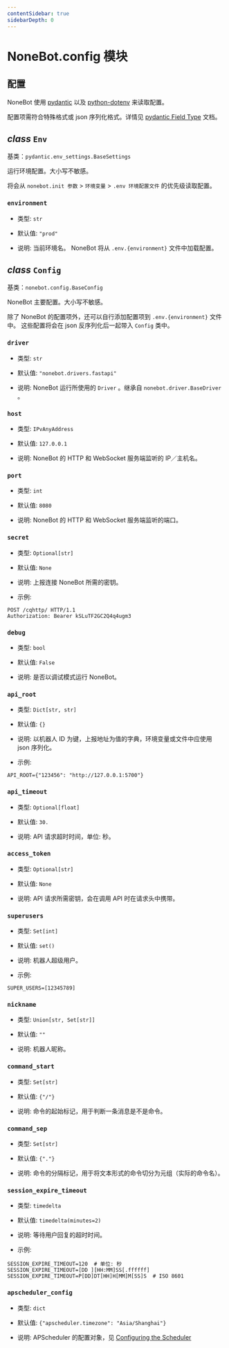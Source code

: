 ```yaml
---
contentSidebar: true
sidebarDepth: 0
---
```


# NoneBot.config 模块

## 配置

NoneBot 使用 [pydantic](https://pydantic-docs.helpmanual.io/) 以及 [python-dotenv](https://saurabh-kumar.com/python-dotenv/) 来读取配置。

配置项需符合特殊格式或 json 序列化格式。详情见 [pydantic Field Type](https://pydantic-docs.helpmanual.io/usage/types/) 文档。


## _class_ `Env`

基类：`pydantic.env_settings.BaseSettings`

运行环境配置。大小写不敏感。

将会从 `nonebot.init 参数` > `环境变量` > `.env 环境配置文件` 的优先级读取配置。


### `environment`


* 类型: `str`


* 默认值: `"prod"`


* 说明:
当前环境名。 NoneBot 将从 `.env.{environment}` 文件中加载配置。


## _class_ `Config`

基类：`nonebot.config.BaseConfig`

NoneBot 主要配置。大小写不敏感。

除了 NoneBot 的配置项外，还可以自行添加配置项到 `.env.{environment}` 文件中。
这些配置将会在 json 反序列化后一起带入 `Config` 类中。


### `driver`


* 类型: `str`


* 默认值: `"nonebot.drivers.fastapi"`


* 说明:
NoneBot 运行所使用的 `Driver` 。继承自 `nonebot.driver.BaseDriver` 。


### `host`


* 类型: `IPvAnyAddress`


* 默认值: `127.0.0.1`


* 说明:
NoneBot 的 HTTP 和 WebSocket 服务端监听的 IP／主机名。


### `port`


* 类型: `int`


* 默认值: `8080`


* 说明:
NoneBot 的 HTTP 和 WebSocket 服务端监听的端口。


### `secret`


* 类型: `Optional[str]`


* 默认值: `None`


* 说明:
上报连接 NoneBot 所需的密钥。


* 示例:

```http
POST /cqhttp/ HTTP/1.1
Authorization: Bearer kSLuTF2GC2Q4q4ugm3
```


### `debug`


* 类型: `bool`


* 默认值: `False`


* 说明:
是否以调试模式运行 NoneBot。


### `api_root`


* 类型: `Dict[str, str]`


* 默认值: `{}`


* 说明:
以机器人 ID 为键，上报地址为值的字典，环境变量或文件中应使用 json 序列化。


* 示例:

```plain
API_ROOT={"123456": "http://127.0.0.1:5700"}
```


### `api_timeout`


* 类型: `Optional[float]`


* 默认值: `30.`


* 说明:
API 请求超时时间，单位: 秒。


### `access_token`


* 类型: `Optional[str]`


* 默认值: `None`


* 说明:
API 请求所需密钥，会在调用 API 时在请求头中携带。


### `superusers`


* 类型: `Set[int]`


* 默认值: `set()`


* 说明:
机器人超级用户。


* 示例:

```plain
SUPER_USERS=[12345789]
```


### `nickname`


* 类型: `Union[str, Set[str]]`


* 默认值: `""`


* 说明:
机器人昵称。


### `command_start`


* 类型: `Set[str]`


* 默认值: `{"/"}`


* 说明:
命令的起始标记，用于判断一条消息是不是命令。


### `command_sep`


* 类型: `Set[str]`


* 默认值: `{"."}`


* 说明:
命令的分隔标记，用于将文本形式的命令切分为元组（实际的命令名）。


### `session_expire_timeout`


* 类型: `timedelta`


* 默认值: `timedelta(minutes=2)`


* 说明:
等待用户回复的超时时间。


* 示例:

```plain
SESSION_EXPIRE_TIMEOUT=120  # 单位: 秒
SESSION_EXPIRE_TIMEOUT=[DD ][HH:MM]SS[.ffffff]
SESSION_EXPIRE_TIMEOUT=P[DD]DT[HH]H[MM]M[SS]S  # ISO 8601
```


### `apscheduler_config`


* 类型: `dict`


* 默认值: `{"apscheduler.timezone": "Asia/Shanghai"}`


* 说明:
APScheduler 的配置对象，见 [Configuring the Scheduler](https://apscheduler.readthedocs.io/en/latest/userguide.html#configuring-the-scheduler)
